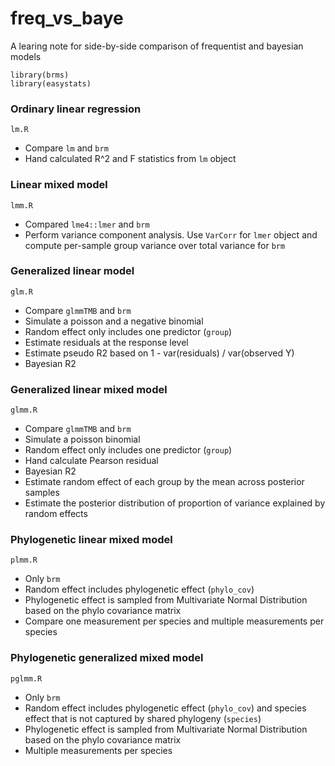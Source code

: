 # freq_vs_baye

A learing note for side-by-side comparison of frequentist and bayesian models

```
library(brms)
library(easystats)
```

### Ordinary linear regression 

`lm.R`

- Compare `lm` and `brm`
- Hand calculated R^2 and F statistics from `lm` object


### Linear mixed model

`lmm.R`

- Compared `lme4::lmer` and `brm`
- Perform variance component analysis. Use `VarCorr` for `lmer` object and compute per-sample group variance over total variance for `brm`

### Generalized linear model

`glm.R`

- Compare `glmmTMB` and `brm`
- Simulate a poisson and a negative binomial
- Random effect only includes one predictor (`group`)
- Estimate residuals at the response level
- Estimate pseudo R2 based on 1 - var(residuals) / var(observed Y)
- Bayesian R2


### Generalized linear mixed model

`glmm.R`

- Compare `glmmTMB` and `brm`
- Simulate a poisson  binomial
- Random effect only includes one predictor (`group`)
- Hand calculate Pearson residual
- Bayesian R2
- Estimate random effect of each group by the mean across posterior samples
- Estimate the posterior distribution of proportion of variance explained by random effects

### Phylogenetic linear mixed model 

`plmm.R`

- Only `brm`
- Random effect includes phylogenetic effect (`phylo_cov`)
- Phylogenetic effect is sampled from Multivariate Normal Distribution based on the phylo covariance matrix
- Compare one measurement per species and multiple measurements per species

### Phylogenetic generalized mixed model

`pglmm.R`

- Only `brm`
- Random effect includes phylogenetic effect (`phylo_cov`) and species effect that is not captured by shared phylogeny (`species`)
- Phylogenetic effect is sampled from Multivariate Normal Distribution based on the phylo covariance matrix
- Multiple measurements per species
